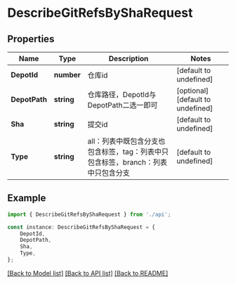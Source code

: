 # DescribeGitRefsByShaRequest


## Properties

Name | Type | Description | Notes
------------ | ------------- | ------------- | -------------
**DepotId** | **number** | 仓库id | [default to undefined]
**DepotPath** | **string** | 仓库路径，DepotId与DepotPath二选一即可 | [optional] [default to undefined]
**Sha** | **string** | 提交id | [default to undefined]
**Type** | **string** | all：列表中既包含分支也包含标签，tag：列表中只包含标签，branch：列表中只包含分支 | [default to undefined]

## Example

```typescript
import { DescribeGitRefsByShaRequest } from './api';

const instance: DescribeGitRefsByShaRequest = {
    DepotId,
    DepotPath,
    Sha,
    Type,
};
```

[[Back to Model list]](../README.md#documentation-for-models) [[Back to API list]](../README.md#documentation-for-api-endpoints) [[Back to README]](../README.md)
